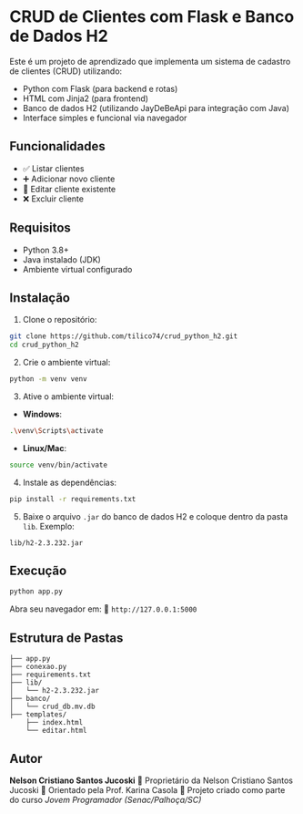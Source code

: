 # CRUD de Clientes com Flask e Banco de Dados H2

Este é um projeto de aprendizado que implementa um sistema de cadastro de clientes (CRUD) utilizando:

* Python com Flask (para backend e rotas)
* HTML com Jinja2 (para frontend)
* Banco de dados H2 (utilizando JayDeBeApi para integração com Java)
* Interface simples e funcional via navegador

## Funcionalidades

* ✅ Listar clientes
* ➕ Adicionar novo cliente
* 📝 Editar cliente existente
* ❌ Excluir cliente

## Requisitos

* Python 3.8+
* Java instalado (JDK)
* Ambiente virtual configurado

## Instalação

1. Clone o repositório:

```bash
git clone https://github.com/tilico74/crud_python_h2.git
cd crud_python_h2
```

2. Crie o ambiente virtual:

```bash
python -m venv venv
```

3. Ative o ambiente virtual:

* **Windows**:

```bash
.\venv\Scripts\activate
```

* **Linux/Mac**:

```bash
source venv/bin/activate
```

4. Instale as dependências:

```bash
pip install -r requirements.txt
```

5. Baixe o arquivo `.jar` do banco de dados H2 e coloque dentro da pasta `lib`. Exemplo:

```
lib/h2-2.3.232.jar
```

## Execução

```bash
python app.py
```

Abra seu navegador em:
📍 `http://127.0.0.1:5000`

## Estrutura de Pastas

```
├── app.py
├── conexao.py
├── requirements.txt
├── lib/
│   └── h2-2.3.232.jar
├── banco/
│   └── crud_db.mv.db
├── templates/
    ├── index.html
    └── editar.html
```

## Autor

**Nelson Cristiano Santos Jucoski**
👷️ Proprietário da Nelson Cristiano Santos Jucoski
👷️ Orientado pela Prof. Karina Casola
📘️ Projeto criado como parte do curso *Jovem Programador (Senac/Palhoça/SC)*
